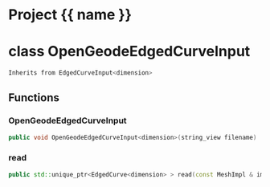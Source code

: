 <script setup>
import {useRoute} from 'vitepress'
const {path} = useRoute()
const tokens = path.split('/')
const words = tokens[2].split('-');
for (let i = 0; i < words.length; i++) {
    words[i] = words[i].charAt(0).toUpperCase() + words[i].slice(1);
    words[i] = words[i].replace('geode', 'Geode')
}
const name = words.join('-');
</script>
# Project {{ name }}

# class OpenGeodeEdgedCurveInput


```cpp
Inherits from EdgedCurveInput<dimension>
```



## Functions

### OpenGeodeEdgedCurveInput

```cpp
public void OpenGeodeEdgedCurveInput<dimension>(string_view filename)
```


### read

```cpp
public std::unique_ptr<EdgedCurve<dimension> > read(const MeshImpl & impl)
```




